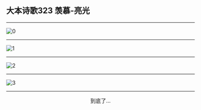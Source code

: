 
## 大本诗歌323 羡慕-亮光
        
<div id="aplayer0"></div>

---

<img alt="0" data-original="/data/d0323/0.png">

---

<img alt="1" data-original="/data/d0323/1.png">

---

<img alt="2" data-original="/data/d0323/2.png">

---

<img alt="3" data-original="/data/d0323/3.png">

---

<p style="text-align: center">到底了...</p>

<script src="/js/dist-view.js"></script>

<script>
MAIN.id = 'd0323';
        
const ap0 = new APlayer({
    container: document.getElementById('aplayer0'),
    volume: 1,
    loop: 'none',
    preload: 'none',
    audio: [{
        name: '大本诗歌323.mp3',
        artist: '大本诗歌',
        url: 'https://res.wx.qq.com/voice/getvoice?mediaid=MzI0NTk3MDM5M18yMjQ3NDkxNDk4',
        cover: '/favicon'
    }]
});
</script>
